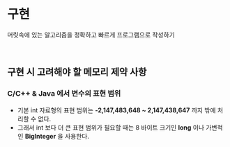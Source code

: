 # 구현

머릿속에 있는 알고리즘을 정확하고 빠르게 프로그램으로 작성하기

<br>

## 구현 시 고려해야 할 메모리 제약 사항

### C/C++ & Java 에서 변수의 표현 범위

* 기본 int 자료형의 표현 범위는 **-2,147,483,648 ~ 2,147,438,647** 까지 밖에 처리할 수 없다.
* 그래서 int 보다 더 큰 표현 범위가 필요할 때는 8 바이트 크기인 **long** 이나 가변적인 **BigInteger** 을 사용한다.